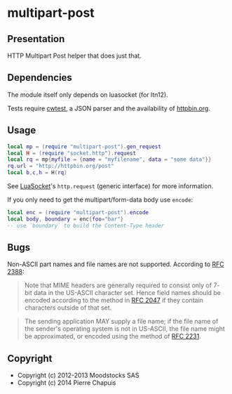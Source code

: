 # multipart-post

## Presentation

HTTP Multipart Post helper that does just that.

## Dependencies

The module itself only depends on luasocket (for ltn12).

Tests require [cwtest](https://github.com/catwell/cwtest), a JSON parser
and the availability of [httpbin.org](http://httpbin.org).

## Usage

```lua
local mp = (require "multipart-post").gen_request
local H = (require "socket.http").request
local rq = mp{myfile = {name = "myfilename", data = "some data"}}
rq.url = "http://httpbin.org/post"
local b,c,h = H(rq)
```

See [LuaSocket](http://w3.impa.br/~diego/software/luasocket/http.html)'s
`http.request` (generic interface) for more information.

If you only need to get the multipart/form-data body use `encode`:

```lua
local enc = (require "multipart-post").encode
local body, boundary = enc{foo="bar"}
-- use `boundary` to build the Content-Type header
```

## Bugs

Non-ASCII part names and file names are not supported.
According to [RFC 2388](http://tools.ietf.org/html/rfc2388):

> Note that MIME headers are generally required to consist only of 7-
> bit data in the US-ASCII character set. Hence field names should be
> encoded according to the method in
> [RFC 2047](http://tools.ietf.org/html/rfc2047) if they contain
> characters outside of that set.

> The sending application MAY supply a
> file name; if the file name of the sender's operating system is not
> in US-ASCII, the file name might be approximated, or encoded using
> the method of [RFC 2231](http://tools.ietf.org/html/rfc2231).

## Copyright

- Copyright (c) 2012-2013 Moodstocks SAS
- Copyright (c) 2014 Pierre Chapuis
